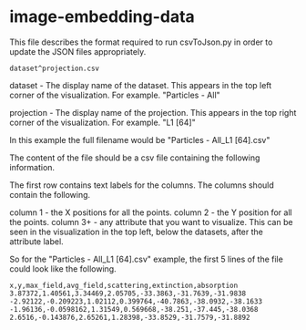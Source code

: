 # image-embedding-data

This file describes the format required to run csvToJson.py in order to
update the JSON files appropriately.



    dataset^projection.csv


dataset -
    The display name of the dataset. This appears in
    the top left corner of the visualization. For
    example. "Particles - All"

projection -
    The display name of the projection. This appears
    in the top right corner of the visualization. For
    example. "L1 [64]"

In this example the full filename would be "Particles - All_L1 [64].csv"

The content of the file should be a csv file containing the following information.

The first row contains text labels for the columns. The columns should contain
the following.

column 1  - the X positions for all the points.
column 2  - the Y position for all the points.
column 3+ - any attribute that you want to visualize. This can be seen in the
            visualization in the top left, below the datasets, after the 
            attribute label.

So for the "Particles - All_L1 [64].csv" example, the first 5 lines of the file
could look like the following.

    x,y,max_field,avg_field,scattering,extinction,absorption
    3.87372,1.40561,3.34469,2.05705,-33.3863,-31.7639,-31.9838
    -2.92122,-0.209223,1.02112,0.399764,-40.7863,-38.0932,-38.1633
    -1.96136,-0.0598162,1.31549,0.569668,-38.251,-37.445,-38.0368
    2.6516,-0.143876,2.65261,1.28398,-33.8529,-31.7579,-31.8892
